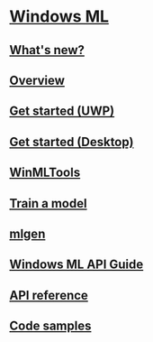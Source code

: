 # [Windows ML](index.md)
## [What's new?](whats-new.md)
## [Overview](overview.md)
## [Get started (UWP)](get-started-uwp.md)
## [Get started (Desktop)](get-started-desktop.md)
## [WinMLTools](winmltools.md)
## [Train a model](train-ai-model.md)
## [mlgen](mlgen.md)
## [Windows ML API Guide](winml-api.md)
## [API reference](https://docs.microsoft.com/uwp/api/windows.ai.machinelearning)
## [Code samples](https://github.com/Microsoft/Windows-Machine-Learning)